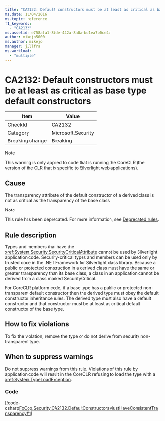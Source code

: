 ```yaml
---
title: "CA2132: Default constructors must be at least as critical as base type default constructors"
ms.date: 11/04/2016
ms.topic: reference
f1_keywords:
  - "CA2132"
ms.assetid: e758afa1-8bde-442a-8a0a-bd1ea7b0ce4d
author: mikejo5000
ms.author: mikejo
manager: jillfra
ms.workload:
  - "multiple"
---
```

# CA2132: Default constructors must be at least as critical as base type default constructors

|Item|Value|
|-|-|
|CheckId|CA2132|
|Category|Microsoft.Security|
|Breaking change|Breaking|

> [!NOTE]
> This warning is only applied to code that is running the CoreCLR (the version of the CLR that is specific to Silverlight web applications).

## Cause
The transparency attribute of the default constructor of a derived class is not as critical as the transparency of the base class.

> [!NOTE]
> This rule has been deprecated. For more information, see [Deprecated rules](fxcop-unported-rules-which-are-deprecated.md).

## Rule description

Types and members that have the <xref:System.Security.SecurityCriticalAttribute> cannot be used by Silverlight application code. Security-critical types and members can be used only by trusted code in the .NET Framework for Silverlight class library. Because a public or protected construction in a derived class must have the same or greater transparency than its base class, a class in an application cannot be derived from a class marked SecurityCritical.

For CoreCLR platform code, if a base type has a public or protected non-transparent default constructor then the derived type must obey the default constructor inheritance rules. The derived type must also have a default constructor and that constructor must be at least as critical default constructor of the base type.

## How to fix violations

To fix the violation, remove the type or do not derive from security non-transparent type.

## When to suppress warnings

Do not suppress warnings from this rule. Violations of this rule by application code will result in the CoreCLR refusing to load the type with a <xref:System.TypeLoadException>.

### Code

[!code-csharp[FxCop.Security.CA2132.DefaultConstructorsMustHaveConsistentTransparency#1](../code-quality/codesnippet/CSharp/ca2132-default-constructors-must-be-at-least-as-critical-as-base-type-default-constructors_1.cs)]
